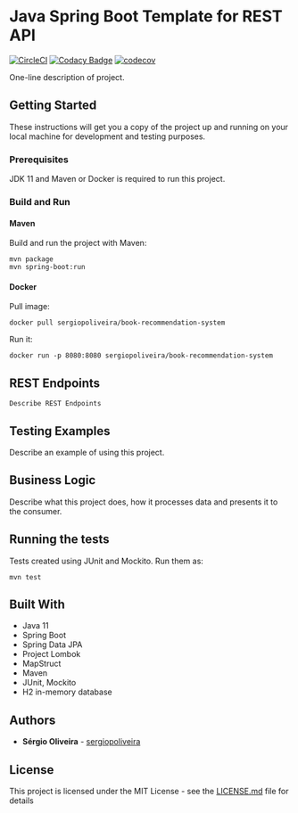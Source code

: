 # Java Spring Boot Template for REST API

[![CircleCI](https://circleci.com/gh/sergiopoliveira/java-spring-boot-template.svg?style=svg)](https://circleci.com/gh/sergiopoliveira/java-spring-boot-template)
[![Codacy Badge](https://api.codacy.com/project/badge/Grade/5b84bf2bcc5949338bb9806e35b4988e)](https://www.codacy.com/app/sergiopoliveira/java-spring-boot-template?utm_source=github.com&amp;utm_medium=referral&amp;utm_content=sergiopoliveira/java-spring-boot-template&amp;utm_campaign=Badge_Grade)
[![codecov](https://codecov.io/gh/sergiopoliveira/java-spring-boot-template/branch/master/graph/badge.svg)](https://codecov.io/gh/sergiopoliveira/java-spring-boot-template)

One-line description of project.

## Getting Started

These instructions will get you a copy of the project up and running on your local machine for development and testing purposes. 

### Prerequisites

JDK 11 and Maven or Docker is required to run this project.

### Build and Run

#### Maven

Build and run the project with Maven:

```
mvn package
mvn spring-boot:run
```

#### Docker

Pull image: 

```actuator 
docker pull sergiopoliveira/book-recommendation-system
```

Run it:

```
docker run -p 8080:8080 sergiopoliveira/book-recommendation-system
```

## REST Endpoints

```
Describe REST Endpoints
```
## Testing Examples

Describe an example of using this project.

## Business Logic

Describe what this project does, how it processes data and presents it to the consumer.

## Running the tests

Tests created using JUnit and Mockito. Run them as:

```
mvn test
```

## Built With

*   Java 11
*   Spring Boot
*   Spring Data JPA
*   Project Lombok
*   MapStruct
*   Maven
*   JUnit, Mockito
*   H2 in-memory database

## Authors

*   **Sérgio Oliveira** - [sergiopoliveira](https://github.com/sergiopoliveira)

## License

This project is licensed under the MIT License - see the [LICENSE.md](LICENSE.md) file for details